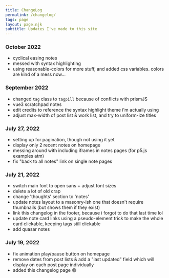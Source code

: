 ```yaml
---
title: ChangeLog
permalink: /changelog/
tags: page
layout: page.njk
subtitle: Updates I've made to this site
---
```


### October 2022 
* cyclical easing notes 
* messed with syntax highlighting 
* using reasonable-colors for more stuff, and added css variables. colors are kind of a mess now...

### September 2022
* changed `tag` class to `tagpill` because of conflicts with prismJS 
* vue3 scratchpad notes 
* edit credits to reference the syntax highlight theme i'm actually using
* adjust max-width of post list & work list, and try to uniform-ize titles 

### July 27, 2022 
* setting up for pagination, though not using it yet 
* display only 2 recent notes on homepage 
* messing around with including iframes in notes pages (for p5.js examples atm)
* fix "back to all notes" link on single note pages 

### July 21, 2022
* switch main font to open sans + adjust font sizes
* delete a lot of old crap
* change 'thoughts' section to 'notes'
* update notes layout to a masonry-ish one that doesn't require thumbnails (but shows them if they exist)
* link this changelog in the footer, because i forgot to do that last time lol 
* update note card links using a pseudo-element trick to make the whole card clickable, keeping tags still clickable
* add quasar notes 


### July 19, 2022

* fix animation play/pause button on homepage
* remove dates from post lists & add a "last updated" field which will display on each post page individually
* added this changelog page 😄
